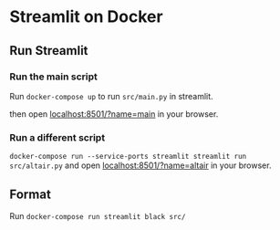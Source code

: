 # Streamlit on Docker

## Run Streamlit

### Run the main script

Run `docker-compose up` to run `src/main.py` in streamlit.

then open [localhost:8501/?name=main](http://localhost:8501/?name=main) in your browser. 

### Run a different script

`docker-compose run --service-ports streamlit streamlit run src/altair.py` and open [localhost:8501/?name=altair](http://localhost:8501/?name=altair) in your browser.

## Format

Run `docker-compose run streamlit black src/`
